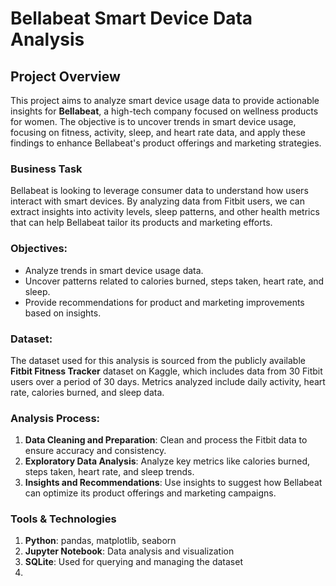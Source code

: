 # Bellabeat Smart Device Data Analysis

## Project Overview
This project aims to analyze smart device usage data to provide actionable insights for **Bellabeat**, a high-tech company focused on wellness products for women. The objective is to uncover trends in smart device usage, focusing on fitness, activity, sleep, and heart rate data, and apply these findings to enhance Bellabeat's product offerings and marketing strategies.

### Business Task
Bellabeat is looking to leverage consumer data to understand how users interact with smart devices. By analyzing data from Fitbit users, we can extract insights into activity levels, sleep patterns, and other health metrics that can help Bellabeat tailor its products and marketing efforts.

### Objectives:
- Analyze trends in smart device usage data.
- Uncover patterns related to calories burned, steps taken, heart rate, and sleep.
- Provide recommendations for product and marketing improvements based on insights.

### Dataset:
The dataset used for this analysis is sourced from the publicly available **Fitbit Fitness Tracker** dataset on Kaggle, which includes data from 30 Fitbit users over a period of 30 days. Metrics analyzed include daily activity, heart rate, calories burned, and sleep data.

### Analysis Process:
1. **Data Cleaning and Preparation**: Clean and process the Fitbit data to ensure accuracy and consistency.
2. **Exploratory Data Analysis**: Analyze key metrics like calories burned, steps taken, heart rate, and sleep trends.
3. **Insights and Recommendations**: Use insights to suggest how Bellabeat can optimize its product offerings and marketing campaigns.

### Tools & Technologies
1.  **Python**: pandas, matplotlib, seaborn
2.  **Jupyter Notebook**: Data analysis and visualization
3.  **SQLite**: Used for querying and managing the dataset
4.  
